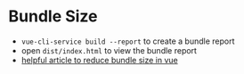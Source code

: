 # Bundle Size
- `vue-cli-service build --report` to create a bundle report
- open `dist/index.html` to view the bundle report
- [helpful article to reduce bundle size in vue](https://dev.to/m9hmood/reduce-vue-js-application-size-kfl)